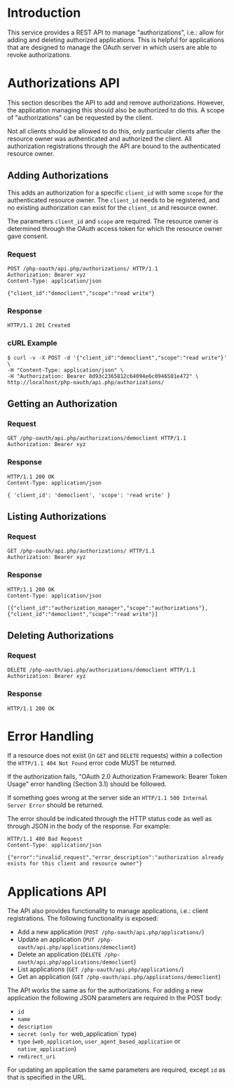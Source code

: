 # Introduction

This service provides a REST API to manage "authorizations", i.e.: allow for
adding and deleting authorized applications. This is helpful for applications
that are designed to manage the OAuth server in which users are able to revoke
authorizations.

# Authorizations API

This section describes the API to add and remove authorizations. However, the 
application managing this should also be authorized to do this. A scope of 
"authorizations" can be requested by the client. 

Not all clients should be allowed to do this, only particular clients after the 
resource owner was authenticated and authorized the client. All authorization
registrations through the API are bound to the authenticated resource owner.

## Adding Authorizations

This adds an authorization for a specific `client_id` with some `scope` for
the authenticated resource owner. The `client_id` needs to be registered, and
no existing authorization can exist for the `client_id` and resource owner.

The parameters `client_id` and `scope` are required. The resource owner is 
determined through the OAuth access token for which the resource owner gave
consent.

### Request

    POST /php-oauth/api.php/authorizations/ HTTP/1.1
    Authorization: Bearer xyz
    Content-Type: application/json

    {"client_id":"democlient","scope":"read write"}

### Response

    HTTP/1.1 201 Created

### cURL Example

    $ curl -v -X POST -d '{"client_id":"democlient","scope":"read write"}' \
    -H "Content-Type: application/json" \
    -H "Authorization: Bearer 8d93c2365812c64094e6c0946501e472" \
    http://localhost/php-oauth/api.php/authorizations/

## Getting an Authorization

### Request

    GET /php-oauth/api.php/authorizations/democlient HTTP/1.1
    Authorization: Bearer xyz

### Response

    HTTP/1.1 200 OK
    Content-Type: application/json

    { 'client_id': 'democlient', 'scope': 'read write' }

## Listing Authorizations

### Request

    GET /php-oauth/api.php/authorizations/ HTTP/1.1
    Authorization: Bearer xyz

### Response

    HTTP/1.1 200 OK
    Content-Type: application/json

    [{"client_id":"authorization_manager","scope":"authorizations"},{"client_id":"democlient","scope":"read write"}]

## Deleting Authorizations

### Request

    DELETE /php-oauth/api.php/authorizations/democlient HTTP/1.1
    Authorization: Bearer xyz

### Response

    HTTP/1.1 200 OK

# Error Handling

If a resource does not exist (in `GET` and `DELETE` requests) within a 
collection the `HTTP/1.1 404 Not Found` error code MUST be returned.

If the authorization fails, "OAuth 2.0 Authorization Framework: Bearer Token
Usage" error handling (Section 3.1) should be followed.

If something goes wrong at the server side an 
`HTTP/1.1 500 Internal Server Error` should be returned.

The error should be indicated through the HTTP status code as well as through
JSON in the body of the response. For example:

    HTTP/1.1 400 Bad Request
    Content-Type: application/json

    {"error":"invalid_request","error_description":"authorization already exists for this client and resource owner"}


# Applications API

The API also provides functionality to manage applications, i.e.: client 
registrations. The following functionality is exposed:

* Add a new application (`POST /php-oauth/api.php/applications/`)
* Update an application (`PUT /php-oauth/api.php/applications/democlient`)
* Delete an application (`DELETE /php-oauth/api.php/applications/democlient`)
* List applications (`GET /php-oauth/api.php/applications/`)
* Get an application (`GET /php-oauth/api.php/applications/democlient`)

The API works the same as for the authorizations. For adding a new application
the following JSON parameters are required in the POST body:

* `id`
* `name`
* `description`
* `secret (only for `web_application` type)
* `type` (`web_application`, `user_agent_based_application` or `native_application`)
* `redirect_uri`

For updating an application the same parameters are required, except `id` as 
that is specified in the URL.
